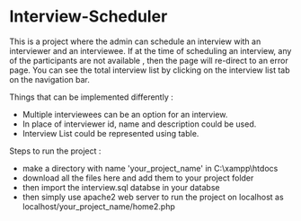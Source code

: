 # Interview-Scheduler
This is a project where the admin can schedule an interview with an interviewer and an interviewee.
If at the time of scheduling an interview, any of the participants are not available , then the page will re-direct to an error page.
You can see the total interview list by clicking on the interview list tab on the navigation bar.



Things that can be implemented differently :
* Multiple interviewees can be an option for an interview.
* In place of interviewer id, name and description could be used.
* Interview List could be represented using table.

Steps to run the project :

* make a directory with name 'your_project_name' in C:\xampp\htdocs
* download all the files here and add them to your project folder
* then import the interview.sql databse in your databse 
* then simply use apache2 web server to run the project on localhost as localhost/your_project_name/home2.php
